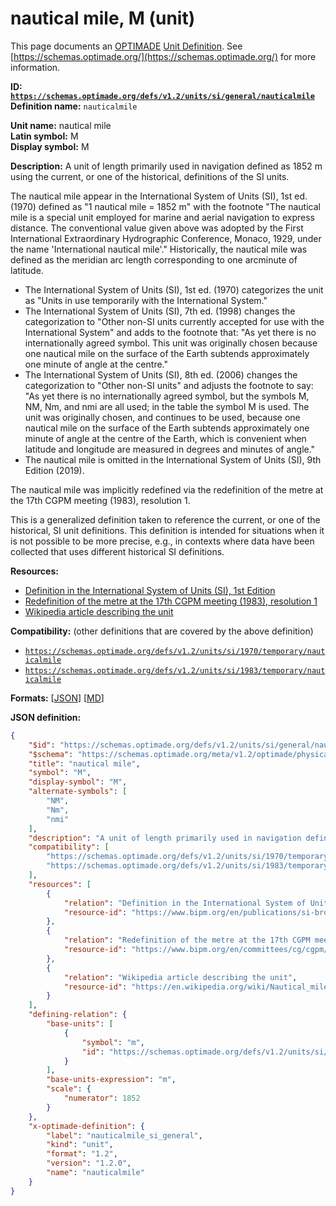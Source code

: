 # nautical mile, M (unit)

This page documents an [OPTIMADE](https://www.optimade.org/) [Unit Definition](https://schemas.optimade.org/#definitions). See [https://schemas.optimade.org/](https://schemas.optimade.org/) for more information.

**ID: [`https://schemas.optimade.org/defs/v1.2/units/si/general/nauticalmile`](https://schemas.optimade.org/defs/v1.2/units/si/general/nauticalmile.md)**  
**Definition name:** `nauticalmile`

**Unit name:** nautical mile  
**Latin symbol:** M  
**Display symbol:** M  
  
**Description:** A unit of length primarily used in navigation defined as 1852 m using the current, or one of the historical, definitions of the SI units.

The nautical mile appear in the International System of Units (SI), 1st ed. (1970) defined as "1 nautical mile = 1852 m" with the footnote "The nautical mile is a special unit employed for marine and aerial navigation to express distance. The conventional value given above was adopted by the First International Extraordinary Hydrographic Conference, Monaco, 1929, under the name 'International nautical mile'."
Historically, the nautical mile was defined as the meridian arc length corresponding to one arcminute of latitude.

- The International System of Units (SI), 1st ed. (1970) categorizes the unit as "Units in use temporarily with the International System."
- The International System of Units (SI), 7th ed. (1998) changes the categorization to "Other non-SI units currently accepted for use with the International System" and adds to the footnote that: "As yet there is no internationally agreed symbol. This unit was originally chosen because one nautical mile on the surface of the Earth subtends approximately one minute of angle at the centre."
- The International System of Units (SI), 8th ed. (2006) changes the categorization to "Other non-SI units" and adjusts the footnote to say: "As yet there is no internationally agreed symbol, but the symbols M, NM, Nm, and nmi are all used; in the table the symbol M is used. The unit was originally chosen, and continues to be used, because one nautical mile on the surface of the Earth subtends approximately one minute of angle at the centre of the Earth, which is convenient when latitude and longitude are measured in degrees and minutes of angle."
- The nautical mile is omitted in the International System of Units (SI), 9th Edition (2019).

The nautical mile was implicitly redefined via the redefinition of the metre at the 17th CGPM meeting (1983), resolution 1.

This is a generalized definition taken to reference the current, or one of the historical, SI unit definitions.
This definition is intended for situations when it is not possible to be more precise, e.g., in contexts where data have been collected that uses different historical SI definitions.

**Resources:**

- [Definition in the International System of Units (SI), 1st Edition](https://www.bipm.org/en/publications/si-brochure)
- [Redefinition of the metre at the 17th CGPM meeting (1983), resolution 1](https://www.bipm.org/en/committees/cg/cgpm/17-1983/resolution-1)
- [Wikipedia article describing the unit](https://en.wikipedia.org/wiki/Nautical_mile)


**Compatibility:** (other definitions that are covered by the above definition)

- [`https://schemas.optimade.org/defs/v1.2/units/si/1970/temporary/nauticalmile`](https://schemas.optimade.org/defs/v1.2/units/si/1970/temporary/nauticalmile.md)
- [`https://schemas.optimade.org/defs/v1.2/units/si/1983/temporary/nauticalmile`](https://schemas.optimade.org/defs/v1.2/units/si/1983/temporary/nauticalmile.md)


**Formats:** [[JSON](nauticalmile.json)] [[MD](nauticalmile.md)]

**JSON definition:**

``` json
{
    "$id": "https://schemas.optimade.org/defs/v1.2/units/si/general/nauticalmile",
    "$schema": "https://schemas.optimade.org/meta/v1.2/optimade/physical_unit_definition.json",
    "title": "nautical mile",
    "symbol": "M",
    "display-symbol": "M",
    "alternate-symbols": [
        "NM",
        "Nm",
        "nmi"
    ],
    "description": "A unit of length primarily used in navigation defined as 1852 m using the current, or one of the historical, definitions of the SI units.\n\nThe nautical mile appear in the International System of Units (SI), 1st ed. (1970) defined as \"1 nautical mile = 1852 m\" with the footnote \"The nautical mile is a special unit employed for marine and aerial navigation to express distance. The conventional value given above was adopted by the First International Extraordinary Hydrographic Conference, Monaco, 1929, under the name 'International nautical mile'.\"\nHistorically, the nautical mile was defined as the meridian arc length corresponding to one arcminute of latitude.\n\n- The International System of Units (SI), 1st ed. (1970) categorizes the unit as \"Units in use temporarily with the International System.\"\n- The International System of Units (SI), 7th ed. (1998) changes the categorization to \"Other non-SI units currently accepted for use with the International System\" and adds to the footnote that: \"As yet there is no internationally agreed symbol. This unit was originally chosen because one nautical mile on the surface of the Earth subtends approximately one minute of angle at the centre.\"\n- The International System of Units (SI), 8th ed. (2006) changes the categorization to \"Other non-SI units\" and adjusts the footnote to say: \"As yet there is no internationally agreed symbol, but the symbols M, NM, Nm, and nmi are all used; in the table the symbol M is used. The unit was originally chosen, and continues to be used, because one nautical mile on the surface of the Earth subtends approximately one minute of angle at the centre of the Earth, which is convenient when latitude and longitude are measured in degrees and minutes of angle.\"\n- The nautical mile is omitted in the International System of Units (SI), 9th Edition (2019).\n\nThe nautical mile was implicitly redefined via the redefinition of the metre at the 17th CGPM meeting (1983), resolution 1.\n\nThis is a generalized definition taken to reference the current, or one of the historical, SI unit definitions.\nThis definition is intended for situations when it is not possible to be more precise, e.g., in contexts where data have been collected that uses different historical SI definitions.",
    "compatibility": [
        "https://schemas.optimade.org/defs/v1.2/units/si/1970/temporary/nauticalmile",
        "https://schemas.optimade.org/defs/v1.2/units/si/1983/temporary/nauticalmile"
    ],
    "resources": [
        {
            "relation": "Definition in the International System of Units (SI), 1st Edition",
            "resource-id": "https://www.bipm.org/en/publications/si-brochure"
        },
        {
            "relation": "Redefinition of the metre at the 17th CGPM meeting (1983), resolution 1",
            "resource-id": "https://www.bipm.org/en/committees/cg/cgpm/17-1983/resolution-1"
        },
        {
            "relation": "Wikipedia article describing the unit",
            "resource-id": "https://en.wikipedia.org/wiki/Nautical_mile"
        }
    ],
    "defining-relation": {
        "base-units": [
            {
                "symbol": "m",
                "id": "https://schemas.optimade.org/defs/v1.2/units/si/general/metre"
            }
        ],
        "base-units-expression": "m",
        "scale": {
            "numerator": 1852
        }
    },
    "x-optimade-definition": {
        "label": "nauticalmile_si_general",
        "kind": "unit",
        "format": "1.2",
        "version": "1.2.0",
        "name": "nauticalmile"
    }
}
```